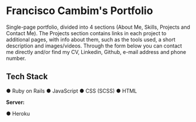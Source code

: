 # Francisco Cambim's Portfolio

Single-page portfolio, divided into 4 sections (About Me, Skills, Projects and Contact Me). The Projects section contains links in each project to additional pages, with info about them, such as the tools used, a short description and images/videos.
Through the form below you can contact me directly and/or find my CV, Linkedin, Github, e-mail address and phone number.

## Tech Stack

● Ruby on Rails
● JavaScript
● CSS (SCSS)
● HTML

**Server:**

● Heroku
